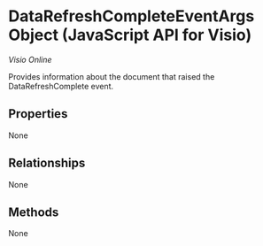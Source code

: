 # DataRefreshCompleteEventArgs Object (JavaScript API for Visio)

_Visio Online_

Provides information about the document that raised the DataRefreshComplete event.

## Properties

None

## Relationships
None


## Methods
None

